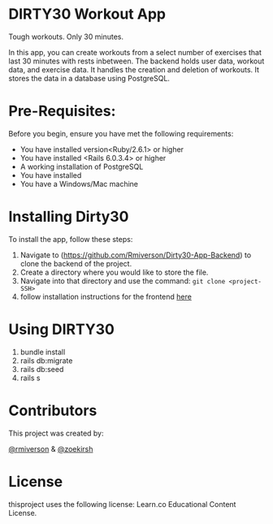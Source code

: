 # DIRTY30 Workout App

Tough workouts. Only 30 minutes.

In this app, you can create workouts from a select number of exercises that last 30 minutes with rests inbetween. The backend holds user data, workout data, and exercise data. It handles the creation and deletion of workouts. It stores the data in a database using PostgreSQL.

# Pre-Requisites:

Before you begin, ensure you have met the following requirements:
- You have installed version<Ruby/2.6.1> or higher
- You have installed <Rails 6.0.3.4> or higher
- A working installation of PostgreSQL
- You have <Bundler> installed
- You have a Windows/Mac machine

# Installing Dirty30

To install the app, follow these steps:

1. Navigate to (https://github.com/Rmiverson/Dirty30-App-Backend) to clone the backend of the project.
2. Create a directory where you would like to store the file.
3. Navigate into that directory and use the command: `git clone <project-SSH>`
4. follow installation instructions for the frontend [here](https://github.com/zoekirsh/Dirty30-App-Frontend)

# Using DIRTY30

1. bundle install
2. rails db:migrate
3. rails db:seed
4. rails s

# Contributors
This project was created by:

[@rmiverson](https://github.com/Rmiverson)
&
[@zoekirsh](https://github.com/zoekirsh)

# License
thisproject uses the following license: Learn.co Educational Content License.

